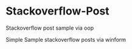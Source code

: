 # Stackoverflow-Post
Stackoverflow post sample via oop

Simple Sample stackoverflow posts via winform
